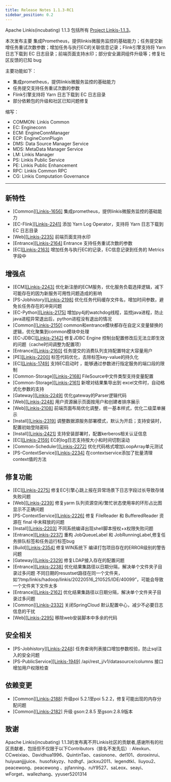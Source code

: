 ```yaml
---
title: Release Notes 1.1.3-RC1
sidebar_position: 0.2
--- 
```


Apache Linkis(incubating) 1.1.3 包括所有 [Project Linkis-1.1.3](https://github.com/apache/incubator-linkis/projects/19)。


本次发布主要 集成Prometheus，提供linkis微服务监控的基础能力；任务提交新增任务重试次数参数；增加任务与执行EC的关联信息记录；Flink引擎支持将 Yarn 日志下载到 EC 日志目录；前端页面支持水印；部分安全漏洞组件升级等；修复社区反馈的已知 bug

主要功能如下：
* 集成prometheus，提供linkis微服务监控的基础能力
* 任务提交支持任务重试次数的参数
* Flink引擎支持将 Yarn 日志下载到 EC 日志目录
* 部分依赖包的升级和社区已知问题修复

缩写：
- COMMON: Linkis Common
- EC: Engineconn
- ECM: EngineConnManager
- ECP: EngineConnPlugin
- DMS: Data Source Manager Service
- MDS: MetaData Manager Service
- LM:  Linkis Manager
- PS: Linkis Public Service
- PE: Linkis Public Enhancement
- RPC: Linkis Common RPC
- CG: Linkis Computation Governance
---
## 新特性
* \[Common][[Linkis-1656]](https://github.com/apache/incubator-linkis/issues/1656)  集成prometheus，提供linkis微服务监控的基础能力
* \[EC-Flink][[Linkis-2241]](https://github.com/apache/incubator-linkis/pull/2241) 添加 Yarn Log Operator，支持将 Yarn 日志下载到 EC 日志目录
* \[Web][[Linkis-2235]](https://github.com/apache/incubator-linkis/issues/2108) 前端页面支持水印
* \[Entrance][[Linkis-2164]](https://github.com/apache/incubator-linkis/pull/2164) Entrance 支持任务重试次数的参数 
* \[EC][[Linkis-2163]](https://github.com/apache/incubator-linkis/pull/2163) 增加任务与执行EC的记录，EC信息记录到任务的 Metrics字段中

## 增强点
* \[ECM][[Linkis-2243]](https://github.com/apache/incubator-linkis/pull/2243) 优化新注册的ECM服务，优化服务负载选择逻辑，减下可能存在的因为新服务可用性问题造成的影响
* \[PS-Jobhistory][[Linkis-2198]](https://github.com/apache/incubator-linkis/pull/2198) 优化任务代码缓存文件名，增加时间参数，避免长任务存在的冲突问题
* \[EC-Python][[Linkis-2175]](https://github.com/apache/incubator-linkis/pull/2175) 增加py4j的watchdog线程，监控java进程，防止java进程异常退出后，python进程没有退出的情况
* \[Common][[Linkis-2150]](https://github.com/apache/incubator-linkis/pull/2150) common和entrance模块都存在自定义变量替换的逻辑，优化聚集到common模块中处理
* \[EC-JDBC][[Linkis-2142]](https://github.com/apache/incubator-linkis/pull/2142)  修复JDBC Engine 控制台配置修改后无法立即生效的问题（cache时间调整为配置项）
* \[Entrance][[Linkis-2160]](https://github.com/apache/incubator-linkis/pull/2160) 任务提交的消费队列支持配置特定大容量用户
* \[PE][[Linkis-2200]](https://github.com/apache/incubator-linkis/pull/2200) 标签代码优化，去除标签key-value的持久化 
* \[EC][[Linkis-1749]](https://github.com/apache/incubator-linkis/issues/1749)  支持EC启动时 ，能够通过参数进行指定服务的端口段的限制 
* \[Common-Storage][[Linkis-2168]](https://github.com/apache/incubator-linkis/pull/2168) FileSource中文件类型支持变量配置
* \[Common-Storage][[Linkis-2161]](https://github.com/apache/incubator-linkis/pull/2161) 新增对结果集导出到 excel文件时，自动格式化参数的支持
* \[Gateway][[Linkis-2249]](https://github.com/apache/incubator-linkis/pull/2249) 优化gateway的Parser逻辑代码 
* \[Web][[Linkis-2248]](https://github.com/apache/incubator-linkis/pull/2248) 用户资源展示页面按用户和创建者排序展示
* \[Web][[Linkis-2108]](https://github.com/apache/incubator-linkis/issues/2108) 前端页面布局优化调整，统一基本样式，优化二级菜单展示
* \[Install][[Linkis-2319]](https://github.com/apache/incubator-linkis/pull/2319) 调整数据源服务部署模式，默认为开启；支持安装时，配置初始登陆密码
* \[Install][[Linkis-2421]](https://github.com/apache/incubator-linkis/pull/2421) 支持安装部署时，配置kerberos相关认证信息
* \[EC][[Linkis-2159]](https://github.com/apache/incubator-linkis/pull/2159) EC的log日志支持按大小和时间切割滚动
* \[Common-Scheduler][[Linkis-2272]](https://github.com/apache/incubator-linkis/pull/2272) 优化代码格式增加LoopArray单元测试 
* \[PS-ContextService][[Linkis-2234]](https://github.com/apache/incubator-linkis/pull/2234) 在contextservice添加了批量清理context值的方法

## 修复功能
* \[EC][[Linkis-2275]](https://github.com/apache/incubator-linkis/pull/2275) 修复EC引擎心跳上报在异常场景下日志字段过长导致存储失败问题 
* \[Web][[Linkis-2239]](https://github.com/apache/incubator-linkis/pull/2239) 修复yarm 队列资源空闲/繁忙状态使用率的环形占比图显示不正确问题
* \[PS-ContextService][[Linkis-2226]](https://github.com/apache/incubator-linkis/pull/2226) 修复 FileReader 和 BufferedReader 资源在 final 中未释放的问题 
* \[Install][[Linkis-2203]](https://github.com/apache/incubator-linkis/pull/2203) 不同系统编译出现shell脚本授权+x权限失败问题
* \[Entrance][[Linkis-2237]](https://github.com/apache/incubator-linkis/pull/2237) 重构 JobQueueLabel 和 JobRunningLabel,修复任务排队标签和任务运行标签bug
* \[Build][[Linkis-2354]](https://github.com/apache/incubator-linkis/pull/2354) 修复WIN系统下 编译打包项目存在的ERROR级别的警告问题
* \[Gateway][[Linkis-2329]](https://github.com/apache/incubator-linkis/pull/2329) 修复LDAP接入存在的配置问题
* \[Entrance][[Linkis-2238]](https://github.com/apache/incubator-linkis/pull/2238) 优化结果集路径以日期分隔，解决单个文件夹子目录过多问题 不同日期的resustset路径在同一个文件夹，如“/tmp/linkis/hadoop/linkis/20220516_210525/IDE/40099”，可能会导致一个文件夹下文件太多
* \[Entrance][[Linkis-2162]](https://github.com/apache/incubator-linkis/pull/2162) 优化结果集路径以日期分隔，解决单个文件夹子目录过多问题
* \[Common][[Linkis-2332]](https://github.com/apache/incubator-linkis/pull/2332) 关闭SpringCloud 默认配置中心，减少不必要日志信息的干扰 
* \[Web][[Linkis-2295]](https://github.com/apache/incubator-linkis/pull/2295) 移除web安装脚本中多余的代码

## 安全相关
* \[PS-Jobhistory][[Linkis-2248]](https://github.com/apache/incubator-linkis/pull/2248) 任务查询列表接口增加参数校验，防止sql注入的安全问题
* \[PS-PublicService][[Linkis-1949]](https://github.com/apache/incubator-linkis/pull/2235) /api/rest_j/v1/datasource/columns 接口增加用户权限检查
## 依赖变更
* \[Common][[Linkis-2188]](https://github.com/apache/incubator-linkis/pull/2188) 升级poi 5.2.1至poi 5.2.2，修复可能出现的内存分配问题
* \[Common][[Linkis-2182]](https://github.com/apache/incubator-linkis/pull/2182) 升级 gson:2.8.5 至gson:2.8.9版本 

## 致谢
Apache Linkis(incubating) 1.1.3的发布离不开Linkis社区的贡献者,感谢所有的社区贡献者，包括但不仅限于以下Contributors（排名不发先后）: Alexkun、CCweixiao、Davidhua1996、QuintinTao、casionone、det101、doroxinrui、huiyuanjjjjuice、husofskyzy、hzdhgf、jackxu2011、legendtkl、liuyou2、peacewong、peacewong 、pjfanning、ruY9527、saLeox、seayi、wForget、wallezhang、yyuser5201314


